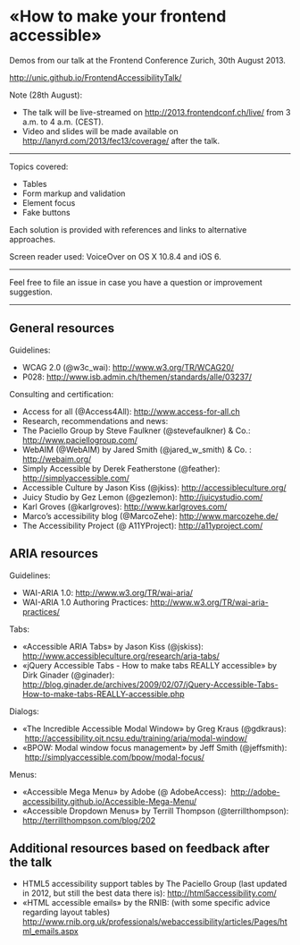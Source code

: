 «How to make your frontend accessible» 
======================================

Demos from our talk at the Frontend Conference Zurich, 30th August 2013.

http://unic.github.io/FrontendAccessibilityTalk/

Note (28th August): 
- The talk will be live-streamed on http://2013.frontendconf.ch/live/ from 3 a.m. to 4 a.m. (CEST).
- Video and slides will be made available on http://lanyrd.com/2013/fec13/coverage/ after the talk. 

--------

Topics covered:
- Tables
- Form markup and validation
- Element focus
- Fake buttons

Each solution is provided with references and links to alternative approaches.

Screen reader used: VoiceOver on OS X 10.8.4 and iOS 6.

---------

Feel free to file an issue in case you have a question or improvement suggestion.

---------


General resources
-----------------

Guidelines:
- WCAG 2.0 (@w3c_wai): http://www.w3.org/TR/WCAG20/
- P028: http://www.isb.admin.ch/themen/standards/alle/03237/

Consulting and certification: 
- Access for all (@Access4All): http://www.access-for-all.ch
- Research, recommendations and news:
- The Paciello Group by Steve Faulkner (@stevefaulkner) & Co.: http://www.paciellogroup.com/
- WebAIM (@WebAIM) by Jared Smith (@jared_w_smith) & Co. : http://webaim.org/
- Simply Accessible by Derek Featherstone (@feather): http://simplyaccessible.com/
- Accessible Culture by Jason Kiss (@jkiss): http://accessibleculture.org/
- Juicy Studio by Gez Lemon (@gezlemon): http://juicystudio.com/
- Karl Groves (@karlgroves): http://www.karlgroves.com/
- Marco’s accessibility blog (@MarcoZehe): http://www.marcozehe.de/ 
- The Accessibility Project (@ A11YProject): http://a11yproject.com/

ARIA resources
--------------

Guidelines:
- WAI-ARIA 1.0: http://www.w3.org/TR/wai-aria/
- WAI-ARIA 1.0 Authoring Practices: http://www.w3.org/TR/wai-aria-practices/

Tabs:
- «Accessible ARIA Tabs» by Jason Kiss (@jskiss): http://www.accessibleculture.org/research/aria-tabs/
- «jQuery Accessible Tabs - How to make tabs REALLY accessible» by Dirk Ginader (@ginader):  http://blog.ginader.de/archives/2009/02/07/jQuery-Accessible-Tabs-How-to-make-tabs-REALLY-accessible.php

Dialogs:
- «The Incredible Accessible Modal Window» by Greg Kraus (@gdkraus):  http://accessibility.oit.ncsu.edu/training/aria/modal-window/
- «BPOW: Modal window focus management» by Jeff Smith (@jeffsmith):  http://simplyaccessible.com/bpow/modal-focus/

Menus:
- «Accessible Mega Menu» by Adobe (@ AdobeAccess):  http://adobe-accessibility.github.io/Accessible-Mega-Menu/
- «Accessible Dropdown Menus» by Terrill Thompson (@terrillthompson): http://terrillthompson.com/blog/202

Additional resources based on feedback after the talk
-----------------------------------------------------

- HTML5 accessibility support tables by The Paciello Group (last updated in 2012, but still the best data there is): http://html5accessibility.com/
- «HTML accessible emails» by the RNIB: (with some specific advice regarding layout tables) http://www.rnib.org.uk/professionals/webaccessibility/articles/Pages/html_emails.aspx